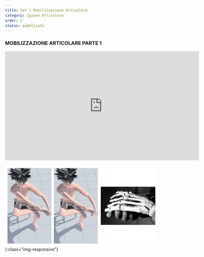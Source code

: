 ```yaml
---
title: Set 1 Mobilizzazione Articolare
category: Igiene Articolare
order: 2
status: pubblicato
---
```



### MOBILIZZAZIONE ARTICOLARE PARTE 1

<iframe src="https://player.vimeo.com/video/375119041" width="640" height="360" frameborder="0" allow="autoplay; fullscreen" allowfullscreen></iframe>

![image-title-here](/images/igiene_articolare/es1.png){:class="img-responsive"}
